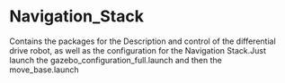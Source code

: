 # Navigation_Stack
Contains the packages for the Description and control of the differential drive robot, as well as the configuration for the Navigation Stack.Just launch the gazebo_configuration_full.launch and then the move_base.launch 
